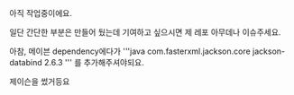 
아직 작업중이에요.


일단 간단한 부분은 만들어 뒀는데 기여하고 싶으시면 제 레포 아무데나 이슈주세요. 

아참, 메이븐 dependency에다가 
'''java
<dependency> 
  <groupId>com.fasterxml.jackson.core</groupId> 
  <artifactId>jackson-databind</artifactId>
  <version>2.6.3</version>
</dependency>
''' 
를 추가해주셔야되요. 


제이슨을 썼거등요
